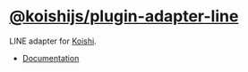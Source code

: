 # [@koishijs/plugin-adapter-line](https://koishi.chat/plugins/adapter/line.html)

LINE adapter for [Koishi](https://koishi.chat).

- [Documentation](https://koishi.chat/plugins/adapter/line.html)
